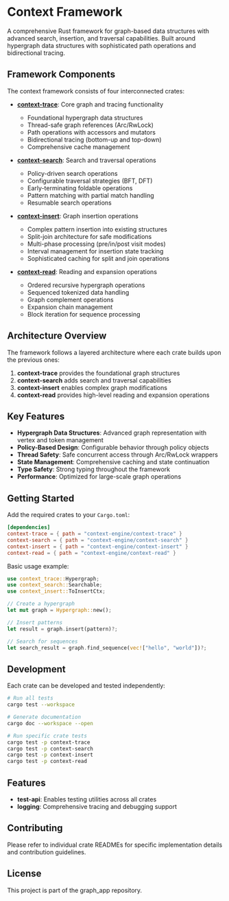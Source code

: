 # Context Framework

A comprehensive Rust framework for graph-based data structures with 
advanced search, insertion, and traversal capabilities. Built around 
hypergraph data structures with sophisticated path operations and 
bidirectional tracing.

## Framework Components

The context framework consists of four interconnected crates:

- **[context-trace](context-trace/)**: Core graph and tracing functionality
  - Foundational hypergraph data structures
  - Thread-safe graph references (Arc/RwLock)
  - Path operations with accessors and mutators
  - Bidirectional tracing (bottom-up and top-down)
  - Comprehensive cache management

- **[context-search](context-search/)**: Search and traversal operations
  - Policy-driven search operations
  - Configurable traversal strategies (BFT, DFT)
  - Early-terminating foldable operations
  - Pattern matching with partial match handling
  - Resumable search operations

- **[context-insert](context-insert/)**: Graph insertion operations
  - Complex pattern insertion into existing structures
  - Split-join architecture for safe modifications
  - Multi-phase processing (pre/in/post visit modes)
  - Interval management for insertion state tracking
  - Sophisticated caching for split and join operations

- **[context-read](context-read/)**: Reading and expansion operations
  - Ordered recursive hypergraph operations
  - Sequenced tokenized data handling
  - Graph complement operations
  - Expansion chain management
  - Block iteration for sequence processing

## Architecture Overview

The framework follows a layered architecture where each crate builds 
upon the previous ones:

1. **context-trace** provides the foundational graph structures
2. **context-search** adds search and traversal capabilities
3. **context-insert** enables complex graph modifications
4. **context-read** provides high-level reading and expansion operations

## Key Features

- **Hypergraph Data Structures**: Advanced graph representation with 
  vertex and token management
- **Policy-Based Design**: Configurable behavior through policy objects
- **Thread Safety**: Safe concurrent access through Arc/RwLock wrappers
- **State Management**: Comprehensive caching and state continuation
- **Type Safety**: Strong typing throughout the framework
- **Performance**: Optimized for large-scale graph operations

## Getting Started

Add the required crates to your `Cargo.toml`:

```toml
[dependencies]
context-trace = { path = "context-engine/context-trace" }
context-search = { path = "context-engine/context-search" }
context-insert = { path = "context-engine/context-insert" }
context-read = { path = "context-engine/context-read" }
```

Basic usage example:

```rust
use context_trace::Hypergraph;
use context_search::Searchable;
use context_insert::ToInsertCtx;

// Create a hypergraph
let mut graph = Hypergraph::new();

// Insert patterns
let result = graph.insert(pattern)?;

// Search for sequences
let search_result = graph.find_sequence(vec!["hello", "world"])?;
```

## Development

Each crate can be developed and tested independently:

```bash
# Run all tests
cargo test --workspace

# Generate documentation
cargo doc --workspace --open

# Run specific crate tests
cargo test -p context-trace
cargo test -p context-search
cargo test -p context-insert
cargo test -p context-read
```

## Features

- **test-api**: Enables testing utilities across all crates
- **logging**: Comprehensive tracing and debugging support

## Contributing

Please refer to individual crate READMEs for specific implementation 
details and contribution guidelines.

## License

This project is part of the graph_app repository.
